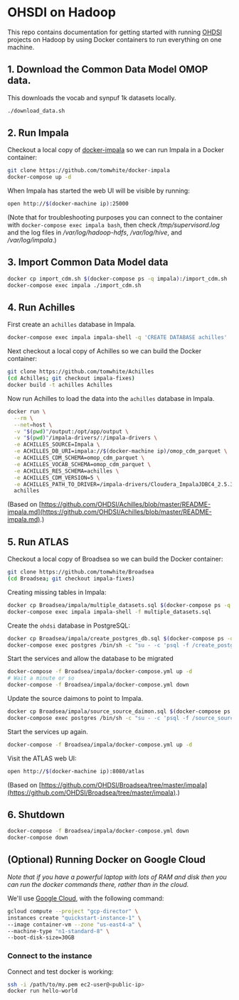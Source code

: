 # OHSDI on Hadoop

This repo contains documentation for getting started with running [OHDSI](https://github.com/OHDSI)
projects on Hadoop by using Docker containers to run everything on one machine.

## 1. Download the Common Data Model OMOP data.

This downloads the vocab and synpuf 1k datasets locally.

```bash
./download_data.sh
```

## 2. Run Impala

Checkout a local copy of [docker-impala](https://github.com/tomwhite/docker-impala) so we can run Impala in a Docker container:


```bash
git clone https://github.com/tomwhite/docker-impala
docker-compose up -d
```

When Impala has started the web UI will be visible by running:

```bash
open http://$(docker-machine ip):25000
```

(Note that for troubleshooting purposes you can connect to the container with `docker-compose exec impala bash`, then check _/tmp/supervisord.log_ and the log files in _/var/log/hadoop-hdfs_, _/var/log/hive_, and _/var/log/impala_.)

## 3. Import Common Data Model data

```bash
docker cp import_cdm.sh $(docker-compose ps -q impala):/import_cdm.sh
docker-compose exec impala ./import_cdm.sh
```

## 4. Run Achilles

First create an `achilles` database in Impala.

```bash
docker-compose exec impala impala-shell -q 'CREATE DATABASE achilles'
```

Next checkout a local copy of Achilles so we can build the Docker container:

```bash
git clone https://github.com/tomwhite/Achilles
(cd Achilles; git checkout impala-fixes)
docker build -t achilles Achilles
```

Now run Achilles to load the data into the `achilles` database in Impala.

```bash
docker run \
  --rm \
  --net=host \
  -v "$(pwd)"/output:/opt/app/output \
  -v "$(pwd)"/impala-drivers/:/impala-drivers \
  -e ACHILLES_SOURCE=Impala \
  -e ACHILLES_DB_URI=impala://$(docker-machine ip)/omop_cdm_parquet \
  -e ACHILLES_CDM_SCHEMA=omop_cdm_parquet \
  -e ACHILLES_VOCAB_SCHEMA=omop_cdm_parquet \
  -e ACHILLES_RES_SCHEMA=achilles \
  -e ACHILLES_CDM_VERSION=5 \
  -e ACHILLES_PATH_TO_DRIVER=/impala-drivers/Cloudera_ImpalaJDBC4_2.5.36 \
  achilles
```

(Based on [https://github.com/OHDSI/Achilles/blob/master/README-impala.md](https://github.com/OHDSI/Achilles/blob/master/README-impala.md).)

## 5. Run ATLAS

Checkout a local copy of Broadsea so we can build the Docker container:

```bash
git clone https://github.com/tomwhite/Broadsea
(cd Broadsea; git checkout impala-fixes)
```

Creating missing tables in Impala:

```bash
docker cp Broadsea/impala/multiple_datasets.sql $(docker-compose ps -q impala):/multiple_datasets.sql
docker-compose exec impala impala-shell -f multiple_datasets.sql
```

Create the `ohdsi` database in PostgreSQL:

```bash
docker cp Broadsea/impala/create_postgres_db.sql $(docker-compose ps -q postgres):/create_postgres_db.sql
docker-compose exec postgres /bin/sh -c "su - -c 'psql -f /create_postgres_db.sql' postgres"
```

Start the services and allow the database to be migrated

```bash
docker-compose -f Broadsea/impala/docker-compose.yml up -d
# Wait a minute or so
docker-compose -f Broadsea/impala/docker-compose.yml down
```

Update the source daimons to point to Impala.

```bash
docker cp Broadsea/impala/source_source_daimon.sql $(docker-compose ps -q postgres):/source_source_daimon.sql
docker-compose exec postgres /bin/sh -c "su - -c 'psql -f /source_source_daimon.sql -d ohdsi' postgres"
```

Start the services up again.

```bash
docker-compose -f Broadsea/impala/docker-compose.yml up -d
```

Visit the ATLAS web UI:

```bash
open http://$(docker-machine ip):8080/atlas
```

(Based on [https://github.com/OHDSI/Broadsea/tree/master/impala](https://github.com/OHDSI/Broadsea/tree/master/impala).)

## 6. Shutdown

```bash
docker-compose -f Broadsea/impala/docker-compose.yml down
docker-compose down
```

## (Optional) Running Docker on Google Cloud

_Note that if you have a powerful
laptop with lots of RAM and disk then you can run the docker commands there, rather than
in the cloud._

We'll use [Google Cloud](https://cloud.google.com/compute/docs/containers/container_vms), with the following command:

```bash
gcloud compute --project "gcp-director" \
instances create "quickstart-instance-1" \
--image container-vm --zone "us-east4-a" \
--machine-type "n1-standard-8" \
--boot-disk-size=30GB
```

### Connect to the instance

Connect and test docker is working:

```bash
ssh -i /path/to/my.pem ec2-user@<public-ip>
docker run hello-world
```


